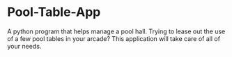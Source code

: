 # Pool-Table-App


A python program that helps manage a pool hall. Trying to lease out the use of a few pool tables in your arcade? This 
application will take care of all of your needs. 
